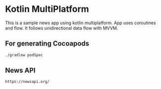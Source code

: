 # Kotlin MultiPlatform

This is a sample news app using kotlin multiplatform. App uses coroutines and flow. It follows unidirectional data flow with MVVM.

## For generating Cocoapods


```bash
./gradlew podSpec
```

## News API 
```bash
https://newsapi.org/
```